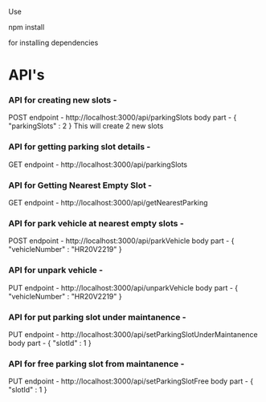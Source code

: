 Use 

npm install

for installing dependencies

# API's

### API for creating new slots - 
POST endpoint - http://localhost:3000/api/parkingSlots
body part - 
{
	"parkingSlots" : 2
}
This will create 2 new slots

### API for getting parking slot details - 
GET endpoint - http://localhost:3000/api/parkingSlots

### API for Getting Nearest Empty Slot - 
GET  endpoint - http://localhost:3000/api/getNearestParking

### API for park vehicle at nearest empty slots - 
POST endpoint - http://localhost:3000/api/parkVehicle
body part - 
{
	"vehicleNumber" : "HR20V2219"
}

### API for unpark vehicle - 
PUT endpoint - http://localhost:3000/api/unparkVehicle
body part - 
{
	"vehicleNumber" : "HR20V2219"
}

### API for put parking slot under maintanence - 
PUT endpoint - http://localhost:3000/api/setParkingSlotUnderMaintanence
body part - 
{
	"slotId" : 1
}

### API for free parking slot from maintanence - 
PUT endpoint - http://localhost:3000/api/setParkingSlotFree
body part - 
{
	"slotId" : 1
}
